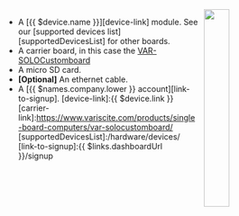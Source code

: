 <img style="float: right;padding-left: 10px;" src="/img/{{ $device.id }}/{{ $device.id }}.jpg" width="30%">

* A [{{ $device.name }}][device-link] module. See our [supported devices list][supportedDevicesList] for other boards.
* A carrier board, in this case the [VAR-SOLOCustomboard](carrier-link)
* A micro SD card.
* **[Optional]** An ethernet cable.
* A [{{ $names.company.lower }} account][link-to-signup].
 [device-link]:{{ $device.link }}
 [carrier-link]:https://www.variscite.com/products/single-board-computers/var-solocustomboard/
[supportedDevicesList]:/hardware/devices/ 
[link-to-signup]:{{ $links.dashboardUrl }}/signup